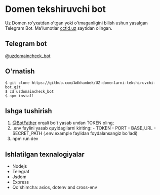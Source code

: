 # Domen tekshiruvchi bot

Uz Domen ro'yxatdan o'tgan yoki o'tmaganligini bilish ushun yasalgan Telegram Bot. Ma'lumotlar [cctld.uz](https://cctld.uz/whois) saytidan olingan.

## Telegram bot

[@uzdomaincheck_bot](https://t.me/uzdomaincheck_bot)

## O'rnatish

```
$ git clone https://github.com/Adkhambek/UZ-domenlarni-tekshiruvchi-bot.git
$ cd uzdomaincheck_bot
$ npm install
```

## Ishga tushirish

1. [@BotFather](https://t.me/BotFather) orqali bo't yasab undan TOKEN oling;
2. .env faylini yasab quyidagilarni kiriting: - TOKEN - PORT - BASE_URL - SECRET_PATH
   (.env.example faylidan foydalansangiz bo'ladi)
3. npm run dev

## Ishlatilgan texnalogiyalar

-   Nodejs
-   Telegraf
-   Jsdom
-   Express
-   Qo'shimcha: axios, dotenv and cross-env
